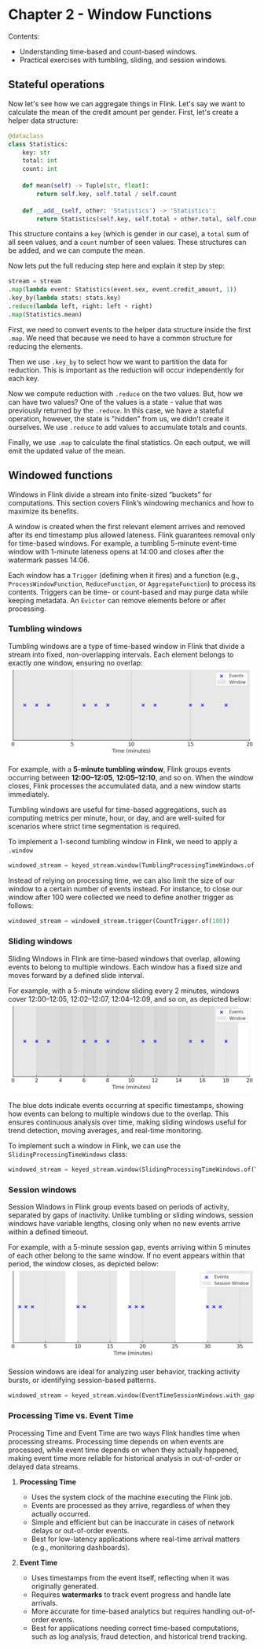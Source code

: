 # Chapter 2 - Window Functions

Contents:

* Understanding time-based and count-based windows.
* Practical exercises with tumbling, sliding, and session windows.

## Stateful operations

Now let's see how we can aggregate things in Flink.
Let's say we want to calculate the mean of the credit amount per gender.
First, let's create a helper data structure:

```python
@dataclass
class Statistics:
    key: str
    total: int
    count: int

    def mean(self) -> Tuple[str, float]:
        return self.key, self.total / self.count

    def __add__(self, other: 'Statistics') -> 'Statistics':
        return Statistics(self.key, self.total + other.total, self.count + other.count)
```

This structure contains a `key` (which is gender in our case), a `total` sum of all seen values, and
a `count` number of seen values. These structures can be added, and we can compute the mean.

Now lets put the full reducing step here and explain it step by step:

```python
stream = stream
.map(lambda event: Statistics(event.sex, event.credit_amount, 1))
.key_by(lambda stats: stats.key)
.reduce(lambda left, right: left + right)
.map(Statistics.mean)
```

First, we need to convert events to the helper data structure inside the first `.map`.
We need that because we need to have a common structure for reducing the elements.

Then we use `.key_by` to select how we want to partition the data for reduction.
This is important as the reduction will occur independently for each key.

Now we compute reduction with `.reduce` on the two values. But, how we can have two values?
One of the values is a state - value that was previously returned by the `.reduce`.
In this case, we have a stateful operation, however, the state is "hidden" from us, we didn't
create it ourselves. We use `.reduce` to add values to accumulate totals and counts.

Finally, we use `.map` to calculate the final statistics. On each output, we will emit the updated
value of the mean.

## Windowed functions

Windows in Flink divide a stream into finite-sized “buckets” for computations. This section covers Flink’s windowing
mechanics and how to maximize its benefits.

A window is created when the first relevant element arrives and removed after its end timestamp plus allowed lateness.
Flink guarantees removal only for time-based windows. For example, a tumbling 5-minute event-time window with 1-minute
lateness opens at 14:00 and closes after the watermark passes 14:06.

Each window has a `Trigger` (defining when it fires) and a function (e.g., `ProcessWindowFunction`, `ReduceFunction`, or
`AggregateFunction`) to process its contents. Triggers can be time- or count-based and may purge data while keeping
metadata. An `Evictor` can remove elements before or after processing.

### Tumbling windows

Tumbling windows are a type of time-based window in Flink that divide a stream into fixed, non-overlapping intervals.
Each element belongs to exactly one window, ensuring no overlap:
![tumbling-windows.svg](tumbling-windows.png)

For example, with a **5-minute tumbling window**, Flink groups events occurring between **12:00–12:05**,
**12:05–12:10**, and so on. When the window closes, Flink processes the accumulated data, and a new window starts
immediately.

Tumbling windows are useful for time-based aggregations, such as computing metrics per minute, hour, or day, and are
well-suited for scenarios where strict time segmentation is required.

To implement a 1-second tumbling window in Flink, we need to apply a `.window`

```python
windowed_stream = keyed_stream.window(TumblingProcessingTimeWindows.of(Time.seconds(1)))
```

Instead of relying on processing time, we can also limit the size of our window to a certain number of events instead.
For instance, to close our window after 100 were collected we need to define another trigger as follows:

```python
windowed_stream = windowed_stream.trigger(CountTrigger.of(100))
```

### Sliding windows

Sliding Windows in Flink are time-based windows that overlap, allowing events to belong to multiple windows. Each window
has a fixed size and moves forward by a defined slide interval.

For example, with a 5-minute window sliding every 2 minutes, windows cover 12:00–12:05, 12:02–12:07, 12:04–12:09, and so
on, as depicted below:
![sliding-windows.png](sliding-windows.png)

The blue dots indicate events occurring at specific timestamps, showing how events can belong to multiple windows due to
the overlap. This ensures continuous analysis over time, making sliding windows useful for trend detection, moving
averages, and real-time monitoring.

To implement such a window in Flink, we can use the `SlidingProcessingTimeWindows` class:

```python
windowed_stream = keyed_stream.window(SlidingProcessingTimeWindows.of(Time.minutes(5), Time.minutes(2)))
```

### Session windows

Session Windows in Flink group events based on periods of activity, separated by gaps of inactivity. Unlike tumbling or
sliding windows, session windows have variable lengths, closing only when no new events arrive within a defined timeout.

For example, with a 5-minute session gap, events arriving within 5 minutes of each other belong to the same window. If
no event appears within that period, the window closes, as depicted below:
![session-windows.png](session-windows.png)

Session windows are ideal for analyzing user behavior, tracking activity bursts, or identifying session-based patterns.

```python
windowed_stream = keyed_stream.window(EventTimeSessionWindows.with_gap(Time.minutes(5)))
```

### Processing Time vs. Event Time

Processing Time and Event Time are two ways Flink handles time when processing streams. Processing time depends on when
events are processed, while event time depends on when they actually happened, making event time more reliable for
historical analysis in out-of-order or delayed data streams.

1. **Processing Time**
    - Uses the system clock of the machine executing the Flink job.
    - Events are processed as they arrive, regardless of when they actually occurred.
    - Simple and efficient but can be inaccurate in cases of network delays or out-of-order events.
    - Best for low-latency applications where real-time arrival matters (e.g., monitoring dashboards).

2. **Event Time**
    - Uses timestamps from the event itself, reflecting when it was originally generated.
    - Requires **watermarks** to track event progress and handle late arrivals.
    - More accurate for time-based analytics but requires handling out-of-order events.
    - Best for applications needing correct time-based computations, such as log analysis, fraud detection, and
      historical trend tracking.  
